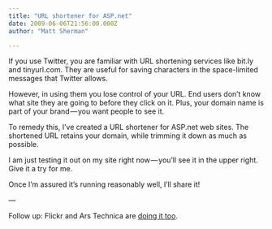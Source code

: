 ```yaml
---
title: "URL shortener for ASP.net"
date: 2009-06-06T21:56:00.000Z
author: "Matt Sherman"

---
```


If you use Twitter, you are familiar with URL shortening services like bit.ly and tinyurl.com. They are useful for saving characters in the space-limited messages that Twitter allows.

However, in using them you lose control of your URL. End users don’t know what site they are going to before they click on it. Plus, your domain name is part of your brand — you want people to see it.

To remedy this, I’ve created a URL shortener for ASP.net web sites. The shortened URL retains your domain, while trimming it down as much as possible.

I am just testing it out on my site right now — you’ll see it in the upper right. Give it a try for me.

Once I’m assured it’s running reasonably well, I’ll share it!

—

Follow up: Flickr and Ars Technica are [doing it too](/blog/post/The-new-wave-of-self-shorteners.aspx).
